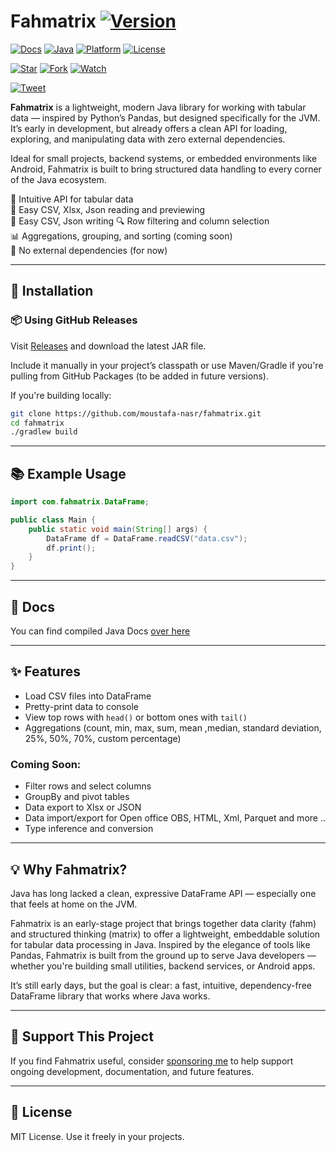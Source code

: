 # Fahmatrix [![Version](https://img.shields.io/badge/version-0.1.3-yellow)](https://github.com/moustafa-nasr/fahmatrix/releases)
[![Docs](https://img.shields.io/badge/Javadoc-online-blue)](https://moustafa-nasr.github.io/Fahmatrix/)  [![Java](https://img.shields.io/badge/Java-17+-brightgreen?logo=java)](https://openjdk.org/) [![Platform](https://img.shields.io/badge/Platform-JVM-lightgrey)]() [![License](https://img.shields.io/github/license/moustafa-nasr/fahmatrix)](https://github.com/moustafa-nasr/fahmatrix/blob/main/LICENSE)

[![Star](https://img.shields.io/github/stars/moustafa-nasr/fahmatrix?style=social)](https://github.com/moustafa-nasr/fahmatrix/stargazers) [![Fork](https://img.shields.io/github/forks/moustafa-nasr/fahmatrix?style=social)](https://github.com/moustafa-nasr/fahmatrix/forks) [![Watch](https://img.shields.io/github/watchers/moustafa-nasr/fahmatrix?style=social)](https://github.com/moustafa-nasr/fahmatrix/watchers)

[![Tweet](https://img.shields.io/badge/Tweet-Fahmatrix-blue?logo=twitter)](https://twitter.com/intent/tweet?text=Just%20discovered%20Fahmatrix%20%E2%80%94%20a%20lightweight%2C%20Pandas-like%20Java%20library%20for%20tabular%20data%20%F0%9F%93%8A%F0%9F%94%A5%0Ahttps%3A%2F%2Fgithub.com%2Fmoustafa-nasr%2Ffahmatrix)

**Fahmatrix**  is a lightweight, modern Java library for working with tabular data — inspired by Python’s Pandas, but designed specifically for the JVM. It’s early in development, but already offers a clean API for loading, exploring, and manipulating data with zero external dependencies.

Ideal for small projects, backend systems, or embedded environments like Android, Fahmatrix is built to bring structured data handling to every corner of the Java ecosystem.


🚀 Intuitive API for tabular data  
📄 Easy CSV, Xlsx, Json reading and previewing  
📄 Easy CSV, Json writing
🔍 Row filtering and column selection  
📊 Aggregations, grouping, and sorting (coming soon)  
🧩 No external dependencies (for now)

---

## 🔧 Installation

### 📦 Using GitHub Releases

Visit [Releases](https://github.com/moustafa-nasr/fahmatrix/releases) and download the latest JAR file.

Include it manually in your project’s classpath or use Maven/Gradle if you're pulling from GitHub Packages (to be added in future versions).

If you're building locally:
```bash
git clone https://github.com/moustafa-nasr/fahmatrix.git
cd fahmatrix
./gradlew build
```

---

## 📚 Example Usage

```java
import com.fahmatrix.DataFrame;

public class Main {
    public static void main(String[] args) {
        DataFrame df = DataFrame.readCSV("data.csv");
        df.print();
    }
}
```

---

## 📜 Docs

You can find compiled Java Docs [over here](https://moustafa-nasr.github.io/Fahmatrix/)

---

## ✨ Features

- Load CSV files into DataFrame
- Pretty-print data to console
- View top rows with `head()` or bottom ones with `tail()`
- Aggregations (count, min, max, sum, mean ,median, standard deviation, 25%, 50%, 70%, custom percentage)

### Coming Soon:

- Filter rows and select columns
- GroupBy and pivot tables
- Data export to Xlsx or JSON
- Data import/export for Open office OBS, HTML, Xml, Parquet and more ..
- Type inference and conversion

---

## 💡 Why Fahmatrix?

Java has long lacked a clean, expressive DataFrame API — especially one that feels at home on the JVM.

Fahmatrix is an early-stage project that brings together data clarity (fahm) and structured thinking (matrix) to offer a lightweight, embeddable solution for tabular data processing in Java. Inspired by the elegance of tools like Pandas, Fahmatrix is built from the ground up to serve Java developers — whether you're building small utilities, backend services, or Android apps.

It’s still early days, but the goal is clear: a fast, intuitive, dependency-free DataFrame library that works where Java works.

---

## 🙌 Support This Project

If you find Fahmatrix useful, consider [sponsoring me](https://github.com/sponsors/moustafa-nasr) to help support ongoing development, documentation, and future features.

---

## 📝 License

MIT License. Use it freely in your projects.